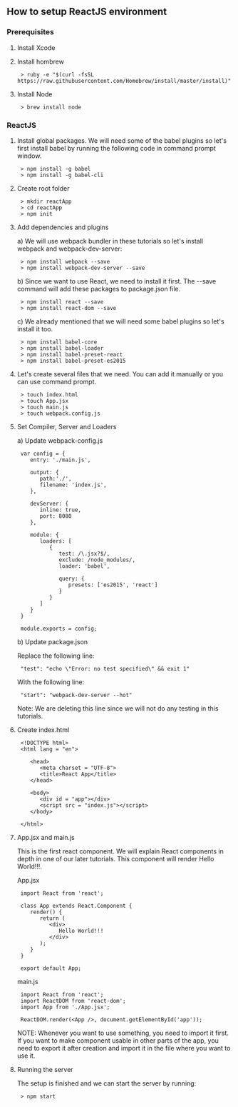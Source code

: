 ## How to setup ReactJS environment

### Prerequisites
1. Install Xcode
2. Install hombrew
	
		> ruby -e "$(curl -fsSL https://raw.githubusercontent.com/Homebrew/install/master/install)"
		
3. Install Node

		> brew install node

### ReactJS

1. Install global packages. We will need some of the babel plugins so let's first install babel by running the following code in command prompt window.

		> npm install -g babel
		> npm install -g babel-cli
		
2. Create root folder

		> mkdir reactApp
		> cd reactApp
		> npm init
		
3. Add dependencies and plugins

	a) We will use webpack bundler in these tutorials so let's install webpack and webpack-dev-server:
	
		> npm install webpack --save
		> npm install webpack-dev-server --save
		
	b) Since we want to use React, we need to install it first. The --save command will add these packages to package.json file.	
	
		> npm install react --save
		> npm install react-dom --save
		
	c) We already mentioned that we will need some babel plugins so let's install it too.
	
		> npm install babel-core
		> npm install babel-loader
		> npm install babel-preset-react
		> npm install babel-preset-es2015
		
4. Let's create several files that we need. You can add it manually or you can use command prompt.

		> touch index.html
		> touch App.jsx
		> touch main.js
		> touch webpack.config.js

5. Set Compiler, Server and Loaders

	a) Update webpack-config.js
	
		var config = {
		   entry: './main.js',
			
		   output: {
		      path:'./',
		      filename: 'index.js',
		   },
			
		   devServer: {
		      inline: true,
		      port: 8080
		   },
			
		   module: {
		      loaders: [
		         {
		            test: /\.jsx?$/,
		            exclude: /node_modules/,
		            loader: 'babel',
						
		            query: {
		               presets: ['es2015', 'react']
		            }
		         }
		      ]
		   }
		}
		
		module.exports = config;
		
	b) Update package.json
		
	Replace the following line:
	
		"test": "echo \"Error: no test specified\" && exit 1"
		
	With the following line:
		
		"start": "webpack-dev-server --hot"

	Note: We are deleting this line since we will not do any testing in this tutorials.
	
6. Create index.html

		<!DOCTYPE html>
		<html lang = "en">
		
		   <head>
		      <meta charset = "UTF-8">
		      <title>React App</title>
		   </head>
		
		   <body>
		      <div id = "app"></div>
		      <script src = "index.js"></script>
		   </body>
		
		</html>
		
7. App.jsx and main.js

	This is the first react component. We will explain React components in depth in one of our later tutorials. This component will render Hello World!!!.
	
	App.jsx
	
		import React from 'react';

		class App extends React.Component {
		   render() {
		      return (
		         <div>
		            Hello World!!!
		         </div>
		      );
		   }
		}
		
		export default App;
		
	main.js
	
		import React from 'react';
		import ReactDOM from 'react-dom';
		import App from './App.jsx';
		
		ReactDOM.render(<App />, document.getElementById('app'));
		
	NOTE: Whenever you want to use something, you need to import it first. If you want to make component usable in other parts of the app, you need to export it after creation and import it in the file where you want to use it.
	
8. Running the server
	
	The setup is finished and we can start the server by running:
	
		> npm start
		
	